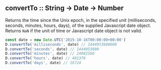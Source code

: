 ## convertTo :: String -> Date -> Number

Returns the time since the Unix epoch, in the specified unit (milliseconds, seconds, minutes, hours, days),
of the supplied Javascript date object.
Returns `NaN` if the unit of time or Javascript date object is not valid.

```js
const date = new Date.UTC('2015-10-16T00:00:00+00:00')
D.convertTo('milliseconds', date) // 1444953600000
D.convertTo('seconds', date) // 1444953600
D.convertTo('minutes', date) // 24082560
D.convertTo('hours', date) // 401376
D.convertTo('days', date) // 16724
```
